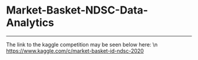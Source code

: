 # Market-Basket-NDSC-Data-Analytics
---
The link to the kaggle competition may be seen below here: \n
https://www.kaggle.com/c/market-basket-id-ndsc-2020
